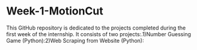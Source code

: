 # Week-1-MotionCut
This GitHub repository is dedicated to the projects completed during the first week of the internship. It consists of two projects:.1)Number Guessing Game (Python):2)Web Scraping from Website (Python):
